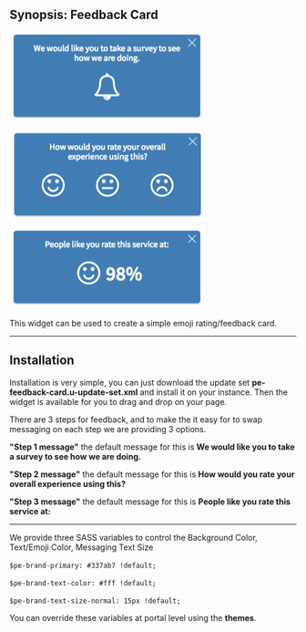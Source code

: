 ## Synopsis: Feedback Card

![alt text](../images/pe-feedback-card-screenshot-01.png "Timeline Widget - Step 1")

![alt text](../images/pe-feedback-card-screenshot-02.png "Timeline Widget- Step 2")

![alt text](../images/pe-feedback-card-screenshot-03.png "Timeline Widget- Step 3")

This widget can be used to create a simple emoji rating/feedback card.

***

## Installation

Installation is very simple, you can just download the update set **pe-feedback-card.u-update-set.xml** and install it on your instance. Then the widget is available for you to drag and drop on your page.

There are 3 steps for feedback, and to make the it easy for to swap messaging on each step we are providing 3 options.

**"Step 1 message"** the default message for this is **We would like you to take a survey to see how we are doing.**

**"Step 2 message"** the default message for this is **How would you rate your overall experience using this?**

**"Step 3 message"** the default message for this is **People like you rate this service at:**

***

We provide three SASS variables to control the Background Color, Text/Emoji Color, Messaging Text Size

`$pe-brand-primary: #337ab7 !default;`

`$pe-brand-text-color: #fff !default;`

`$pe-brand-text-size-normal: 15px !default;`



You can override these variables at portal level using the **themes**.





